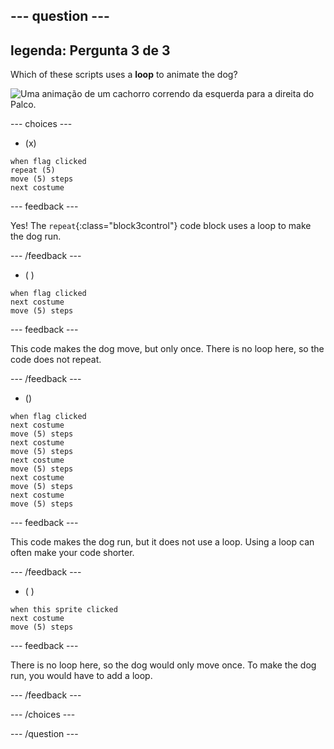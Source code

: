--- question ---
---
legenda: Pergunta 3 de 3
---

Which of these scripts uses a **loop** to animate the dog?

![Uma animação de um cachorro correndo da esquerda para a direita do Palco.](images/dog-run.gif)

--- choices ---

- (x)
```blocks3
when flag clicked
repeat (5)
move (5) steps
next costume
```

  --- feedback ---

Yes! The `repeat`{:class="block3control"} code block uses a loop to make the dog run.

  --- /feedback ---

- ( )
```blocks3
when flag clicked 
next costume
move (5) steps
```

  --- feedback ---

This code makes the dog move, but only once. There is no loop here, so the code does not repeat.

  --- /feedback ---

- ()
```blocks3
when flag clicked
next costume
move (5) steps
next costume
move (5) steps
next costume
move (5) steps
next costume
move (5) steps
next costume
move (5) steps
```

  --- feedback ---

This code makes the dog run, but it does not use a loop. Using a loop can often make your code shorter.

  --- /feedback ---

- ( )
```blocks3
when this sprite clicked 
next costume
move (5) steps
```

  --- feedback ---

There is no loop here, so the dog would only move once. To make the dog run, you would have to add a loop.

  --- /feedback ---

--- /choices ---

--- /question ---
